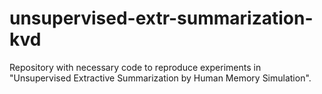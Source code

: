# unsupervised-extr-summarization-kvd
Repository with necessary code to reproduce experiments in "Unsupervised Extractive Summarization by Human Memory Simulation".
